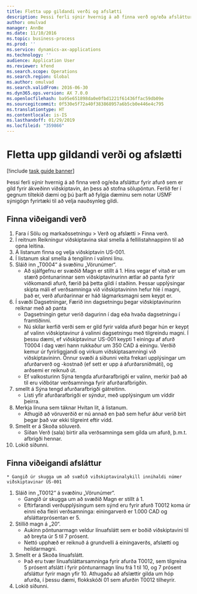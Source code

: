 ```yaml
---
title: Fletta upp gildandi verði og afslætti
description: Þessi ferli sýnir hvernig á að finna verð og/eða afsláttur fyrir afurð sem er gild fyrir ákveðinn viðskiptavin, án þess að stofna sölupöntun.
author: omulvad
manager: AnnBe
ms.date: 11/10/2016
ms.topic: business-process
ms.prod: ''
ms.service: dynamics-ax-applications
ms.technology: ''
audience: Application User
ms.reviewer: kfend
ms.search.scope: Operations
ms.search.region: Global
ms.author: omulvad
ms.search.validFrom: 2016-06-30
ms.dyn365.ops.version: AX 7.0.0
ms.openlocfilehash: ba95e651898da0e0fbd1221f61436ffac59db09e
ms.sourcegitcommit: 0f530e5f72a40f383868957a6b5cb0e446e4c795
ms.translationtype: HT
ms.contentlocale: is-IS
ms.lasthandoff: 01/29/2019
ms.locfileid: "359866"
---
```

# <a name="look-up-applicable-prices-and-discounts"></a>Fletta upp gildandi verði og afslætti

[!include [task guide banner](../../includes/task-guide-banner.md)]

Þessi ferli sýnir hvernig á að finna verð og/eða afsláttur fyrir afurð sem er gild fyrir ákveðinn viðskiptavin, án þess að stofna sölupöntun. Ferlið fer í gegnum tiltekið dæmi og þú þarft að fylgja dæminu sem notar USMF sýnigögn fyrirtæki til að velja nauðsynleg gildi.


## <a name="find-the-applicable-price"></a>Finna viðeigandi verð
1. Fara í Sölu og markaðssetningu > Verð og afslætti > Finna verð.
2. Í reitnum Reikningur viðskiptavina skal smella á fellilistahnappinn til að opna leitina.
3. Á listanum finna og velja viðskiptavin US-001.
4. Í listanum skal smella á tengilinn í valinni línu.
5. Sláið inn „T0004“ á svæðinu „Vörunúmer“.
    * Að sjálfgefnu er svæðið Magn er stillt á 1. Hins vegar ef vitað er um stærð pöntunarinnar sem viðskiptavinurinn ætlar að panta fyrir viðkomandi afurð, færið þá þetta gildi í staðinn. Þessar upplýsingar skipta máli ef verðsamninga við viðskiptavininn hefur hlé í magni, það er, verð afurðarinnar er háð lágmarksmagni sem keypt er.  
6. Í svæði Dagsetningar, Færið inn dagsetningu þegar viðskiptavinurinn reiknar með að panta 
    * Dagsetningin getur verið dagurinn í dag eða hvaða dagsetningu í framtíðinni.  
    * Nú skilar kerfið verði sem er gild fyrir valda afurð þegar hún er keypt af valinn viðskiptavinur á valinni dagsetningu með tilgreindu magni. Í þessu dæmi, ef viðskiptavinur US-001 keypti 1 einingu af afurð T0004 í dag væri hann rukkaður um 350 CAD á einingu. Verðið kemur úr fyrirliggjandi og virkum viðskiptasamningi við viðskiptavininn.      Önnur svæði á síðunni veita frekari upplýsingar um afurðarverð og -kostnað (ef sett er upp á afurðarsniðmáti), og arðsemi er reiknuð út.  
    * Ef valkosturinn Sýna tengda afurðarafbrigði er valinn, merkir það að til eru viðbótar verðsamninga fyrir afurðarafbrigðin.  
7. smellt á Sýna tengd afurðarafbrigði gátreitinn.
    * Listi yfir afurðarafbrigði er sýndur, með upplýsingum um víddir þeirra.  
8. Merkja línuna sem táknar Hvítan lit, á listanum.
    * Athugið að vöruverðið er nú annað en það sem hefur áður verið birt þegar það var ekki tilgreint eftir vídd.  
9. Smellt er á Skoða söluverð.
    * Síðan Verð (sala) birtir alla verðsamninga sem gilda um afurð, þ.m.t. afbrigði hennar.  
10. Lokið síðunni.

## <a name="find-the-applicable-discount"></a>Finna viðeigandi afsláttur
    * Gangið úr skugga um að svæðið viðskiptavinalykill innihaldi númer viðskiptavinar US-001    
1. Sláið inn „T0012“ á svæðinu „Vörunúmer“.
    * Gangið úr skugga um að svæðið Magn er stillt á 1.  
    * Eftirfarandi verðupplýsingum sem sýnd eru fyrir afurð T0012 koma úr einni eða fleiri verðsamninga: einingarverð er 1.000 CAD og afsláttarprósentan er 5.  
2. Stillið magn á „20“.
    * Aukinn pöntunarmagn veldur línuafslátt sem er boðið viðskiptavini til að breyta úr 5 til 7 prósent.  
    * Nettó upphæð er reiknuð á grundvelli á einingaverðs, afslætti og heildarmagni.  
3. Smellt er á Skoða línuafslátt.
    * Það eru tvær línuafsláttarsamninga fyrir afurða T0012, sem tilgreina 5 prósent afslátt í fyrir pöntunarmagn línu frá 1 til 10, og 7 prósent afsláttur fyrir magn yfir 10. Athugaðu að afslættir gilda um hóp afurða, í þessu dæmi, flokkskóði 01 sem afurðin T0012 tilheyrir.  
4. Lokið síðunni.

